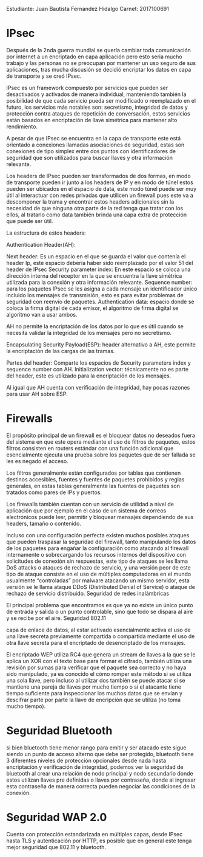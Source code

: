 Estudiante: Juan Bautista Fernandez Hidalgo
Carnet: 2017100691

# IPsec

Después de la 2nda guerra mundial se quería cambiar toda comunicación por internet a un encriptado en capa aplicación pero esto seria mucho trabajo y las personas no se preocupan por mantener un uso seguro de sus aplicaciones, tras mucha discusión se decidió encriptar los datos en capa de transporte y se creó IPsec.

IPsec es un framework compuesto por servicios que pueden ser desactivados y activados de manera individual, manteniendo también la posibilidad de que cada servicio pueda ser modificado o reemplazado en el futuro, los servicios más notables son: secretismo, integridad de datos y protección contra ataques de repetición de conversación, estos servicios están basados en encriptación de llave simétrica para mantener alto rendimiento.

A pesar de que IPsec se encuentra en la capa de transporte este está orientado a conexiones llamadas asociaciones de seguridad, estas son conexiones de tipo simplex entre dos puntos con identificadores de seguridad que son utilizados para buscar llaves y otra información relevante.

Los headers de IPsec pueden ser transformados de dos formas, en modo de transporte pueden ir junto a los headers de IP y en modo de túnel estos pueden ser ubicados en el espacio de data, este modo túnel puede ser muy útil al interactuar con redes privadas que utilicen un firewall pues este va a descomponer la trama y encontrar estos headers adicionales sin la necesidad de que ninguna otra parte de la red tenga que tratar con los ellos, al tratarlo como data también brinda una capa extra de protección que puede ser útil.

La estructura de estos headers:

Authentication Header(AH):

Next header: Es un espacio en el que se guarda el valor que contenía el header Ip, este espacio debería haber sido reemplazado por el valor 51 del header de IPsec
Security parameter index: En este espacio se coloca una dirección interna del receptor en la que se encuentra la llave simétrica utilizada para la conexión y otra información relevante.
Sequence number: para los paquetes IPsec se les asigna a cada mensaje un identificador único incluido los mensajes de transmisión, esto es para evitar problemas de seguridad con reenvío de paquetes.
Authentication data: espacio donde se coloca la firma digital de cada emisor, el algoritmo de firma digital se algoritmo van a usar ambos.

AH no permite la encriptación de los datos por lo que es útil cuando se necesita validar la integridad de los mensajes pero no secretismo.


Encapsulating Security Payload(ESP): header alternativo a AH, este permite la encriptación de las cargas de las tramas.

Partes del header:
Comparte los espacios de Security parameters index y sequence number con AH.
Initialization vector: técnicamente no es parte del header, este es utilizado para la encriptación de los mensajes.

Al igual que AH cuenta con verificación de integridad, hay pocas razones para usar AH sobre ESP. 
    
# Firewalls

El propósito principal de un firewall es el bloquear datos no deseados fuera del sistema en que este opera mediante el uso de filtros de paquetes, estos filtros consisten en routers estándar con una función adicional que esencialmente ejecuta una prueba sobre los paquetes que de ser fallada se les es negado el acceso.

Los filtros generalmente están configurados por tablas que contienen destinos accesibles, fuentes y fuentes de paquetes prohibidos y reglas generales, en estas tablas generalmente las fuentes de paquetes son tratados como pares de IPs y puertos.

Los firewalls también cuentan con un servicio de utilidad a nivel de aplicación que por ejemplo en el caso de un sistema de correos electrónicos puede leer, permitir y bloquear mensajes dependiendo de sus headers, tamaño o contenido.

Incluso con una configuración perfecta existen muchos posibles ataques que pueden traspasar la seguridad del firewall, tanto manipulando los datos de los paquetes para engañar la configuración como atacando al firewall internamente o sobrecargando los recursos internos del dispositivo con solicitudes de conexión sin respuestas, este tipo de ataques se les llama DoS attacks o ataques de rechazo de servicio, y una versión peor de este tipo de ataque consiste en el uso de múltiples computadoras en el mundo usualmente “controladas” por malware atacando un mismo servidor, esta versión se le llama ataque DDoS (Distributed Denial of Service) o ataque de rechazo de servicio distribuido.
Seguridad de redes inalámbricas

El principal problema que encontramos es que ya no existe un único punto de entrada y salida o un punto controlable, sino que todo se dispara al aire y se recibe por el aire.
Seguridad 802.11

capa de enlace de datos, al estar activado esencialmente activa el uso de una llave secreta previamente compartida o compartida mediante el uso de otra llave secreta para el encriptado de desencriptado de los mensajes. 

El encriptado WEP utiliza RC4 que genera un stream de llaves a la que se le aplica un XOR con el texto base para formar el cifrado, también utiliza una revisión por sumas para verificar que el paquete sea correcto y no haya sido manipulado, ya es conocido el cómo romper este método si se utiliza una sola llave, pero incluso al utilizar dos también se puede atacar si se mantiene una pareja de llaves por mucho tiempo o si el atacante tiene tiempo suficiente para inspeccionar los muchos datos que se envían y descifrar parte por parte la llave de encripción que se utiliza (no toma mucho tiempo).

# Seguridad Bluetooth

si bien bluetooth tiene menor rango para emitir y ser atacado este sigue siendo un punto de acceso alterno que debe ser protegido, bluetooth tiene 3 diferentes niveles de protección opcionales desde nada hasta encriptación y verificación de integridad, podemos ver la seguridad de bluetooth al crear una relación de nodo principal y nodo secundario donde estos utilizan llaves pre definidas o llaves por contraseña, donde al ingresar esta contraseña de manera correcta pueden negociar las condiciones de la conexión. 

# Seguridad WAP 2.0

Cuenta con protección estandarizada en múltiples capas, desde IPsec hasta TLS y autenticación por HTTP, es posible que en general este tenga mejor seguridad que 802.11 y bluetooth.

